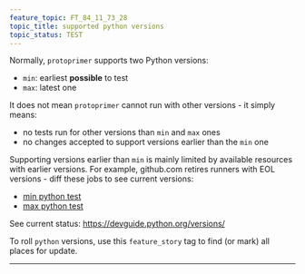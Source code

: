 ```yaml
---
feature_topic: FT_84_11_73_28
topic_title: supported python versions
topic_status: TEST
---
```


Normally, `protoprimer` supports two Python versions:
*   `min`: earliest **possible** to test
*   `max`: latest one

It does not mean `protoprimer` cannot run with other versions - it simply means:
*   no tests run for other versions than `min` and `max` ones
*   no changes accepted to support versions earlier than the `min` one

Supporting versions earlier than `min` is mainly limited by available resources with earlier versions.
For example, github.com retires runners with EOL versions - diff these jobs to see current versions:
*   [min python test][min_python_test]
*   [max python test][max_python_test]

See current status:
https://devguide.python.org/versions/

To roll `python` versions, use this `feature_story` tag to find (or mark) all places for update.

---

[min_python_test]: ../../.github/workflows/test_3.7.yaml
[max_python_test]: ../../.github/workflows/test_3.14.yaml

